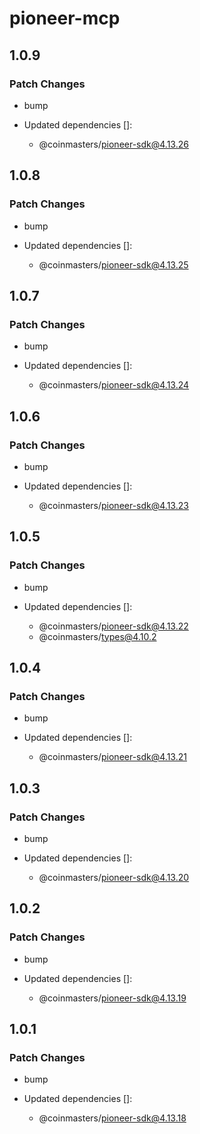 # pioneer-mcp

## 1.0.9

### Patch Changes

- bump

- Updated dependencies []:
  - @coinmasters/pioneer-sdk@4.13.26

## 1.0.8

### Patch Changes

- bump

- Updated dependencies []:
  - @coinmasters/pioneer-sdk@4.13.25

## 1.0.7

### Patch Changes

- bump

- Updated dependencies []:
  - @coinmasters/pioneer-sdk@4.13.24

## 1.0.6

### Patch Changes

- bump

- Updated dependencies []:
  - @coinmasters/pioneer-sdk@4.13.23

## 1.0.5

### Patch Changes

- bump

- Updated dependencies []:
  - @coinmasters/pioneer-sdk@4.13.22
  - @coinmasters/types@4.10.2

## 1.0.4

### Patch Changes

- bump

- Updated dependencies []:
  - @coinmasters/pioneer-sdk@4.13.21

## 1.0.3

### Patch Changes

- bump

- Updated dependencies []:
  - @coinmasters/pioneer-sdk@4.13.20

## 1.0.2

### Patch Changes

- bump

- Updated dependencies []:
  - @coinmasters/pioneer-sdk@4.13.19

## 1.0.1

### Patch Changes

- bump

- Updated dependencies []:
  - @coinmasters/pioneer-sdk@4.13.18
